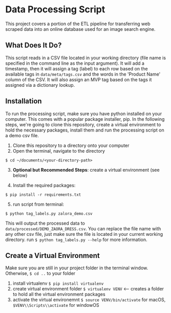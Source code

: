 # Data Processing Script

This project covers a portion of the ETL pipeline for transferring web scraped data into an online database used for an image search engine. 

## What Does It Do?
This script reads in a CSV file located in your working directory (file name is specified in the command line as the input argument). It will add a timestamp, then it will assign a tag (label) to each row based on the available tags in `data/meta/tags.csv` and the words in the 'Product Name' column of the CSV. It will also assign an MVP tag based on the tags it assigned via a dictionary lookup.

## Installation

To run the processing script, make sure you have python installed on your computer. This comes with a popular package installer, pip. In the following steps, we're going to clone this repository, create a virtual environment to hold the necessary packages, install them and run the processing script on a demo csv file.

1. Clone this repository to a directory onto your computer
2. Open the terminal, navigate to the directory 

  `$ cd ~/documents/<your-directory-path>`
  
3. **Optional but Recommended Steps**: create a virtual environment (see below)

4. Install the required packages: 

  `$ pip install -r requirements.txt`
  
5. run script from terminal: 

  `$ python tag_labels.py zalora_demo.csv`

This will output the processed data to `data/processed/DEMO_ZAORA_DRESS.csv`. You can replace the file name with any other csv file, just make sure the file is located in your current working directory. run `$ python tag_labels.py --help` for more information.

## Create a Virtual Environment
Make sure you are still in your project folder in the terminal window. Otherwise, `$ cd ..` to your folder
1. install virtualenv `$ pip install virtualenv`
2. create virtual environment folder `$ virtualenv VENV` <-- creates a folder to hold all the virtual environment packages
3. activate the virtual environemnt `$ source VENV/bin/activate` for macOS, `$VENV\\Scripts\\activate` for windowOS

